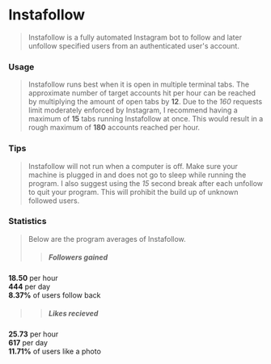 # Instafollow  
> Instafollow is a fully automated Instagram bot to follow and later unfollow specified users from an authenticated user's account.  
### Usage  
> Instafollow runs best when it is open in multiple terminal tabs. The approximate number of target accounts hit per hour can be reached by multiplying the amount of open tabs by **12**. Due to the *160* requests limit moderately enforced by Instagram, I recommend having a maximum of **15** tabs running Instafollow at once. This would result in a rough maximum of **180** accounts reached per hour.   
### Tips    
> Instafollow will not run when a computer is off. Make sure your machine is plugged in and does not go to sleep while running the program.  I also suggest using the *15* second break after each unfollow to quit your program. This will prohibit the build up of unknown followed users.  
### Statistics  
> Below are the program averages of Instafollow.  
>> ##### Followers gained  
**18.50** per hour  
**444** per day  
**8.37%** of users follow back  
>> ##### Likes recieved  
**25.73** per hour  
**617** per day  
**11.71%** of users like a photo